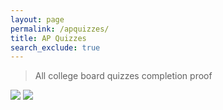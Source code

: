 ```yaml
---
layout: page
permalink: /apquizzes/
title: AP Quizzes
search_exclude: true
---
```


> All college board quizzes completion proof

![]({{site.baseurl}}/images/quiz1.png)
![]({{site.baseurl}}/images/quiz2.png)